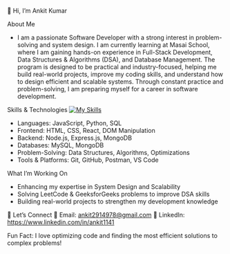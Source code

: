 👋 Hi, I’m Ankit Kumar
 
 About Me
 
- I am a passionate Software Developer with a strong interest in problem-solving and system design. I am currently learning at Masai School, where I am gaining hands-on experience in Full-Stack Development, Data Structures & Algorithms (DSA), and Database Management. The program is designed to be practical and industry-focused, helping me build real-world projects, improve my coding skills, and understand how to design efficient and scalable systems. Through constant practice and problem-solving, I am preparing myself for a career in software development.
   
 Skills & Technologies
 [![My Skills](https://skillicons.dev/icons?i=js,html,css,mysql,react,mongodb,reactnative)](https://skillicons.dev)
- Languages: JavaScript, Python, SQL
- Frontend: HTML, CSS, React, DOM Manipulation
- Backend: Node.js, Express.js, MongoDB
- Databases: MySQL, MongoDB
- Problem-Solving: Data Structures, Algorithms, Optimizations
- Tools & Platforms: Git, GitHub, Postman, VS Code

What I’m Working On
- Enhancing my expertise in System Design and Scalability
- Solving LeetCode & GeeksforGeeks problems to improve DSA skills
- Building real-world projects to strengthen my development knowledge

🤝  Let’s Connect
📧 Email: ankit2914978@gmail.com
💼 LinkedIn: https://www.linkedin.com/in/ankit1141

Fun Fact: I love optimizing code and finding the most efficient solutions to complex problems!
